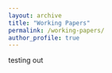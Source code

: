 ```yaml
---
layout: archive
title: "Working Papers"
permalink: /working-papers/
author_profile: true
---
```


testing out